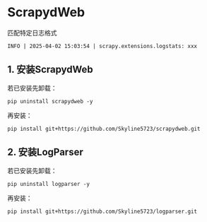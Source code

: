 # ScrapydWeb
匹配特定日志格式

`INFO | 2025-04-02 15:03:54 | scrapy.extensions.logstats: xxx`

## 1. 安装ScrapydWeb
若已安装先卸载：

`pip uninstall scrapydweb -y`

再安装：

`pip install git+https://github.com/Skyline5723/scrapydweb.git`

## 2. 安装LogParser
若已安装先卸载：

`pip uninstall logparser -y`

再安装：

`pip install git+https://github.com/Skyline5723/logparser.git`

